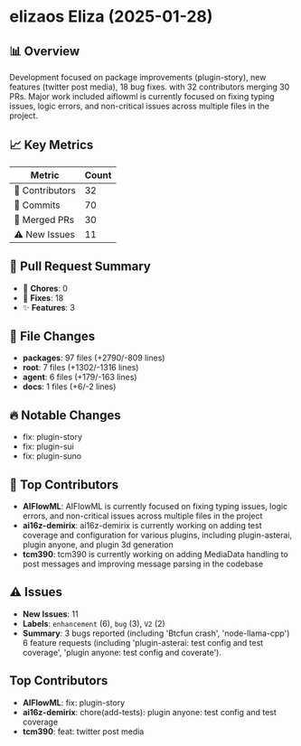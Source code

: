 # elizaos Eliza (2025-01-28)
    
## 📊 Overview
Development focused on package improvements (plugin-story), new features (twitter post media), 18 bug fixes. with 32 contributors merging 30 PRs. Major work included aiflowml is currently focused on fixing typing issues, logic errors, and non-critical issues across multiple files in the project.

## 📈 Key Metrics
| Metric | Count |
|---------|--------|
| 👥 Contributors | 32 |
| 📝 Commits | 70 |
| 🔄 Merged PRs | 30 |
| ⚠️ New Issues | 11 |

## 🔄 Pull Request Summary
- 🧹 **Chores**: 0
- 🐛 **Fixes**: 18
- ✨ **Features**: 3

## 📁 File Changes
- **packages**: 97 files (+2790/-809 lines)
- **root**: 7 files (+1302/-1316 lines)
- **agent**: 6 files (+179/-163 lines)
- **docs**: 1 files (+6/-2 lines)

## 🔥 Notable Changes
- fix: plugin-story
- fix: plugin-sui
- fix: plugin-suno

## 👥 Top Contributors
- **AIFlowML**: AIFlowML is currently focused on fixing typing issues, logic errors, and non-critical issues across multiple files in the project
- **ai16z-demirix**: ai16z-demirix is currently working on adding test coverage and configuration for various plugins, including plugin-asterai, plugin anyone, and plugin 3d generation
- **tcm390**: tcm390 is currently working on adding MediaData handling to post messages and improving message parsing in the codebase

## ⚠️ Issues
- **New Issues**: 11
- **Labels**: `enhancement` (6), `bug` (3), `V2` (2)
- **Summary**: 3 bugs reported (including 'Btcfun crash', 'node-llama-cpp') 6 feature requests (including 'plugin-asterai: test config and test coverage', 'plugin anyone: test config and coverate').

## Top Contributors
- **AIFlowML**: fix: plugin-story
- **ai16z-demirix**: chore(add-tests): plugin anyone: test config and test coverage
- **tcm390**: feat: twitter post media